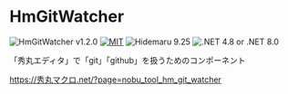 # HmGitWatcher

![HmGitWatcher v1.2.0](https://img.shields.io/badge/HmGitWatcher-v1.2.0-6479ff.svg)
[![MIT](https://img.shields.io/badge/license-MIT-blue.svg?style=flat)](LICENSE)
![Hidemaru 9.25](https://img.shields.io/badge/Hidemaru-v9.25-6479ff.svg)
![.NET 4.8 or .NET 8.0](https://img.shields.io/badge/.NET-4.8_or_8.0-6479ff.svg)

「秀丸エディタ」で「git」「github」を扱うためのコンポーネント

https://秀丸マクロ.net/?page=nobu_tool_hm_git_watcher
